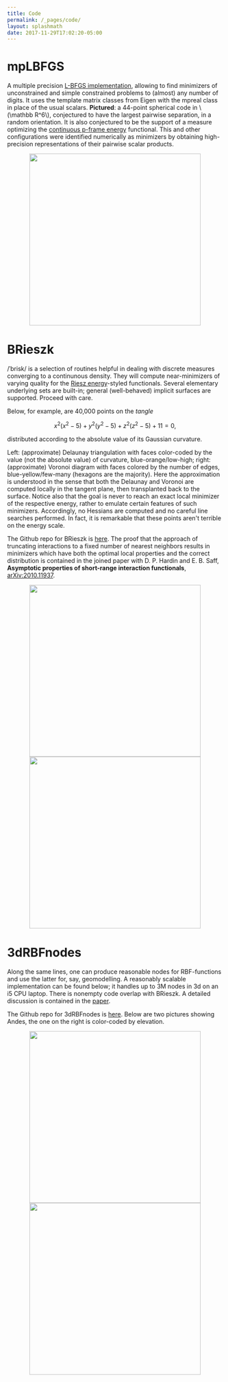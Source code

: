 ```yaml
---
title: Code
permalink: /_pages/code/
layout: splashmath
date: 2017-11-29T17:02:20-05:00
---
```

# mpLBFGS
A multiple precision [L-BFGS implementation](https://github.com/OVlasiuk/mpLBFGS), allowing to find
minimizers of unconstrained and simple constrained problems to (almost) any
number of digits. It uses the template matrix classes from Eigen with the mpreal class in
place of the usual scalars. **Pictured**: a 44-point spherical code in \\(\mathbb R^6\\),
conjectured to have the largest pairwise separation, in a random orientation. It is also conjectured to be the support of a measure optimizing the [continuous p-frame energy](https://arxiv.org/abs/1908.00885) functional. This and other configurations were identified numerically as minimizers by obtaining high-precision representations of their pairwise scalar products.

<div style="text-align: center">
<img src="/assets/images/p_frame_r.png" width="400" >
</div>

# BRieszk
/ˈbrisk/ is a selection of routines helpful in dealing with discrete measures
converging to a continunous density. They will compute near-minimizers of
varying quality for the [Riesz energy][1]-styled functionals. Several elementary
underlying sets are built-in; general (well-behaved) implicit surfaces are
supported. Proceed with care. 

Below, for example, are 40,000 points on the *tangle* 

$$x^2 (x^2 - 5) + y^2 (y^2 - 5) + z^2 (z^2 - 5) + 11 = 0,  $$

distributed according to the absolute value of its Gaussian curvature.

Left: (approximate) Delaunay triangulation with faces color-coded by the
value (not the absolute value) of curvature, blue-orange/low-high; right:
(approximate) Voronoi diagram with faces colored by the number of edges,
blue-yellow/few-many (hexagons are the majority). Here the approximation is
understood in the sense that both the Delaunay and Voronoi are computed locally
in the tangent plane, then transplanted back to the surface. Notice also that
the goal is never to reach an exact local minimizer of the respective energy,
rather to emulate certain features of such minimizers. Accordingly, no Hessians
are computed and no careful line searches performed. In fact, it is
remarkable that these points aren't terrible on the energy scale.

The Github repo for BRieszk is [here][2]. The proof that the approach of
truncating interactions to a fixed number of nearest neighbors results in
minimizers which have both the optimal local properties and the correct
distribution is contained in the joined paper with D. P. Hardin and E. B. Saff, **Asymptotic properties of short-range interaction functionals**,  [arXiv:2010.11937](http://arxiv.org/abs/2010.11937).


<!-- ![Tangle 1]({{ "/assets/images/tangle40k_1.png" | absolute_url}})|![Tangle 2]({{ "/assets/images/tangle40k_2.png" | absolute_url}}) -->

<div style="text-align: center">
<img src="/assets/images/tangle40k_1.png" width="400" >
<img src="/assets/images/tangle40k_2.png" width="400" >
</div>

# 3dRBFnodes
Along the same lines, one can produce reasonable nodes for RBF-functions and use
the latter for, say, geomodelling. A reasonably scalable implementation can be
found below; it handles up to 3M nodes in 3d on an i5 CPU laptop. There is nonempty
code overlap with BRieszk. A detailed discussion is contained in the
[paper][3].

The Github repo for 3dRBFnodes is [here][4]. Below are two pictures showing
Andes, the one on the right is color-coded by elevation.

<div style="text-align: center">
<img src="/assets/images/andes.png" width="400" >
<img src="/assets/images/andes_scatter.png" width="400" >
</div>

[1]: https://en.wikipedia.org/wiki/Poppy-seed_bagel_theorem
[2]: https://github.com/OVlasiuk/BRieszk
[3]: https://arxiv.org/abs/1710.05011
[4]: https://github.com/OVlasiuk/3dRBFnodes
